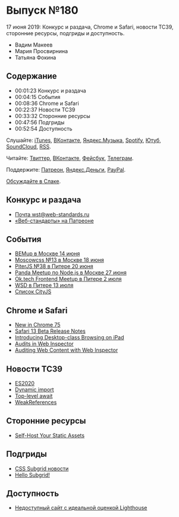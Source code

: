 # Выпуск №180

17 июня 2019: Конкурс и раздача, Chrome и Safari, новости TC39, сторонние ресурсы, подгриды и доступность.

- Вадим Макеев
- Мария Просвирнина
- Татьяна Фокина

## Содержание

- 00:01:23 Конкурс и раздача
- 00:04:15 События
- 00:08:36 Chrome и Safari
- 00:22:37 Новости TC39
- 00:33:32 Сторонние ресурсы
- 00:47:56 Подгриды
- 00:52:54 Доступность

Слушайте: [iTunes](https://itunes.apple.com/podcast/id1080500016), [ВКонтакте](https://vk.com/podcasts-32017543), [Яндекс.Музыка](https://music.yandex.ru/album/6245956), [Spotify](https://open.spotify.com/show/3rzAcADjpBpXt73L0epTjV), [Ютуб](https://www.youtube.com/playlist?list=PLMBnwIwFEFHcwuevhsNXkFTcadeX5R1Go), [SoundCloud](https://soundcloud.com/web-standards), [RSS](https://web-standards.ru/podcast/feed/).

Читайте: [Твиттер](https://twitter.com/webstandards_ru), [ВКонтакте](https://vk.com/webstandards_ru), [Фейсбук](https://www.facebook.com/webstandardsru), [Телеграм](https://t.me/webstandards_ru).

Поддержите: [Патреон](https://www.patreon.com/webstandards_ru), [Яндекс.Деньги](https://money.yandex.ru/to/41001119329753), [PayPal](https://www.paypal.me/pepelsbey).

[Обсуждайте в Слаке](http://slack.web-standards.ru/).

## Конкурс и раздача

- [Почта wst@web-standards.ru](mailto:wst@web-standards.ru)
- [«Веб-стандарты» на Патреоне](https://www.patreon.com/webstandards_ru)

## События

- [BEMup в Москве 14 июня](https://events.yandex.ru/events/bemup/14-june-2019/)
- [Moscowcss №13 в Москве 18 июня](https://moscowcss.timepad.ru/event/993875/)
- [PiterJS №38 в Питере 20 июня](https://medium.com/p/62ee89af52a5)
- [Panda Meetup по Node.js в Москве 27 июня](https://panda-meetup.ru/msk-node-js-meetup)
- [Ok.tech Frontend Meetup в Питере 2 июля](https://oktech.timepad.ru/event/970538/)
- [WSD в Питере 13 июля](https://wsd.events/2019/07/13/)
- [Список CityJS](https://github.com/web-standards-ru/cityjs-list)

## Chrome и Safari

- [New in Chrome 75](https://developers.google.com/web/updates/2019/06/nic75)
- [Safari 13 Beta Release Notes](https://developer.apple.com/documentation/safari_release_notes/safari_13_beta_release_notes)
- [Introducing Desktop-class Browsing on iPad](https://developer.apple.com/videos/play/wwdc2019/203/)
- [Audits in Web Inspector](https://webkit.org/blog/8935/audits-in-web-inspector/)
- [Auditing Web Content with Web Inspector](https://developer.apple.com/videos/play/wwdc2019/514/)

## Новости TC39

- [ES2020](https://github.com/tc39/proposals/blob/master/finished-proposals.md)
- [Dynamic import](https://github.com/tc39/proposal-dynamic-import)
- [Top-level await](https://github.com/tc39/proposal-top-level-await)
- [WeakReferences](https://github.com/tc39/proposal-weakrefs)

## Сторонние ресурсы

- [Self-Host Your Static Assets](https://csswizardry.com/2019/05/self-host-your-static-assets/)

## Подгриды

- [CSS Subgrid новости](https://habr.com/p/451514/)
- [Hello Subgrid!](https://youtu.be/vxOj7CaWiPU)

## Доступность

- [Недоступный сайт с идеальной оценкой Lighthouse](https://habr.com/p/455016/)
